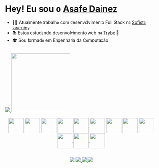 # Hey! Eu sou o [Asafe Dainez](https://www.linkedin.com/in/asafedainez/)


- :man_technologist: Atualmente trabalho com desenvolvimento Full Stack na [Sofista Learning](https://www.sofista.com.br/)
- :books: Estou estudando desenvolvimento web na [Trybe](https://www.betrybe.com/) :rocket:
- :mortar_board: Sou formado em Engenharia da Computação

##

<div>
  <a href="https://www.linkedin.com/in/asafedainez/" target="_blank">
  <img src="https://github-readme-stats.vercel.app/api?username=asafedainez&show_icons=true&theme=dark&count_private=true&include_all_commits=true">
  <img height="195em" src="https://github-readme-stats.vercel.app/api/top-langs/?username=asafedainez&layout=demo&theme=dark">
</div>
  
<div style="display: inline_block" align="center"><br>
  <img align="center" height="50" width="50" src="https://img.icons8.com/color/48/000000/console.png">
  <img align="center" height="50" width="50" src="https://img.icons8.com/color/48/000000/html-5--v1.png">
  <img align="center" height="50" width="50" src="https://img.icons8.com/color/48/000000/css3.png">
  <img align="center" height="50" width="50" src="https://img.icons8.com/color/48/000000/bootstrap.png">
  <img align="center" height="50" width="50" src="https://img.icons8.com/color/48/000000/javascript--v1.png">
  <img align="center" height="50" width="50" src="https://img.icons8.com/color/48/000000/php.png">
  <img align="center" height="50" width="50" src="https://img.icons8.com/color/48/000000/python--v1.png">
  <img align="center" height="50" width="50" src="https://img.icons8.com/color/48/000000/mysql-logo.png">
  <img align="center" height="50" width="50" src="https://img.icons8.com/color/48/000000/wordpress.png">
  <img align="center" height="50" width="50" src="https://img.icons8.com/color/48/000000/visual-studio-code-2019.png">
  <img align="center" height="50" width="50" src="https://img.icons8.com/color/48/000000/git.png">
  <img align="center" height="50" width="50" src="https://img.icons8.com/color/48/000000/java-coffee-cup-logo--v1.png">
</div>

  ##
  
<div align="center">
  <a href="https://www.linkedin.com/in/asafedainez/" target="_blank"><img src="https://img.shields.io/badge/-LinkedIn-%230077B5?style=for-the-badge&logo=linkedin&logoColor=white" target="_blank"></a> 
  <a href="mailto:asafe.sousa@gmail.com"><img src="https://img.shields.io/badge/Gmail-D14836?style=for-the-badge&logo=gmail&logoColor=white">
  <a href="mailto:asafedainez@outlook.com"><img src="https://img.shields.io/badge/Microsoft_Outlook-0078D4?style=for-the-badge&logo=microsoft-outlook&logoColor=white">
  <a href="https://www.instagram.com/asafedainez/" target="_blank"><img src="https://img.shields.io/badge/Instagram-E4405F?style=for-the-badge&logo=instagram&logoColor=white" target="_blank">
  
  
</div>
  
  
  
